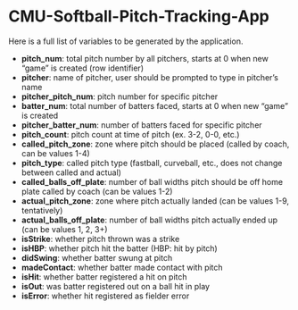 # CMU-Softball-Pitch-Tracking-App

Here is a full list of variables to be generated by the application.

- **pitch_num**: total pitch number by all pitchers, starts at 0 when new “game” is created (row identifier)
- **pitcher**: name of pitcher, user should be prompted to type in pitcher’s name
- **pitcher_pitch_num**: pitch number for specific pitcher
- **batter_num**: total number of batters faced, starts at 0 when new “game” is created
- **pitcher_batter_num**: number of batters faced for specific pitcher
- **pitch_count**: pitch count at time of pitch (ex. 3-2, 0-0, etc.)
- **called_pitch_zone**: zone where pitch should be placed (called by coach, can be values 1-4)
- **pitch_type**: called pitch type (fastball, curveball, etc., does not change between called and actual)
- **called_balls_off_plate**: number of ball widths pitch should be off home plate called by coach (can be values 1-2)
- **actual_pitch_zone**: zone where pitch actually landed (can be values 1-9, tentatively)
- **actual_balls_off_plate**: number of ball widths pitch actually ended up (can be values 1, 2, 3+)
- **isStrike**: whether pitch thrown was a strike
- **isHBP**: whether pitch hit the batter (HBP: hit by pitch)
- **didSwing**: whether batter swung at pitch
- **madeContact**: whether batter made contact with pitch
- **isHit**: whether batter registered a hit on pitch
- **isOut**: was batter registered out on a ball hit in play
- **isError**: whether hit registered as fielder error